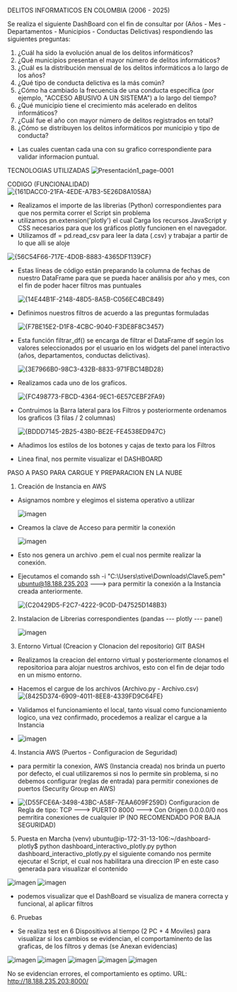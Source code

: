 DELITOS INFORMATICOS EN COLOMBIA (2006 - 2025)


Se realiza el siguiente DashBoard con el fin de consultar por (Años - Mes - Departamentos - Municipios - Conductas Delictivas) respondiendo las siguientes preguntas: 

1. ¿Cuál ha sido la evolución anual de los delitos informáticos?
2. ¿Qué municipios presentan el mayor número de delitos informáticos?
3. ¿Cuál es la distribución mensual de los delitos informáticos a lo largo de los años?
4. ¿Qué tipo de conducta delictiva es la más común?
5. ¿Cómo ha cambiado la frecuencia de una conducta específica (por ejemplo, "ACCESO ABUSIVO A UN SISTEMA") a lo largo del tiempo?
6. ¿Qué municipio tiene el crecimiento más acelerado en delitos informáticos?
7. ¿Cuál fue el año con mayor número de delitos registrados en total?
8. ¿Cómo se distribuyen los delitos informáticos por municipio y tipo de conducta?

- Las cuales cuentan cada una con su grafico correspondiente para validar informacion puntual.

TECNOLOGIAS UTILIZADAS
![Presentación1_page-0001](https://github.com/user-attachments/assets/1dda18cd-12c0-4d6a-bab5-4bbae8eb261e)

CODIGO (FUNCIONALIDAD)
![{161DACC0-21FA-4EDE-A7B3-5E26D8A1058A}](https://github.com/user-attachments/assets/508d5921-ae68-4420-a8cc-db660d92d6c3)
- Realizamos el importe de las librerias (Python) correspondientes para que nos permita correr el Script sin problema
- utilizamos pn.extension('plotly') el cual Carga los recursos JavaScript y CSS necesarios para que los gráficos plotly funcionen en el navegador.
- Utilizamos df = pd.read_csv para leer la data (.csv) y trabajar a partir de lo que alli se aloje

![{56C54F66-717E-4D0B-8883-4365DF1139CF}](https://github.com/user-attachments/assets/bbfad355-e7dd-4ee9-bb68-9cda9272935a)
- Estas líneas de código están preparando la columna de fechas de nuestro DataFrame para que se pueda hacer análisis por año y mes, con el fin de poder hacer filtros mas puntuales


  ![{14E44B1F-2148-48D5-8A5B-C056EC4BC849}](https://github.com/user-attachments/assets/baaac386-167a-454b-9633-ebe000b7fb58)
- Definimos nuestros filtros de acuerdo a las preguntas formuladas

  ![{F7BE15E2-D1F8-4CBC-9040-F3DE8F8C3457}](https://github.com/user-attachments/assets/63f52531-1608-4e91-b376-2e4e0a7b5f18)
- Esta función filtrar_df() se encarga de filtrar el DataFrame df según los valores seleccionados por el usuario en los widgets del panel interactivo (años, departamentos, conductas delictivas).

  ![{3E7966B0-98C3-432B-8833-971FBC14BD28}](https://github.com/user-attachments/assets/0578730d-3a6a-465e-afac-e8d60ffe7097)
- Realizamos cada uno de los graficos.

  ![{FC498773-FBCD-4364-9EC1-6E57CEBF2FA9}](https://github.com/user-attachments/assets/3001501f-26d5-45b1-ba65-fa590970b1b4)
- Contruimos la Barra lateral para los Filtros y posteriormente ordenamos los graficos (3 filas / 2 columnas)

  ![{BDDD7145-2B25-43B0-BE2E-FE4538ED947C}](https://github.com/user-attachments/assets/3a242840-5d0f-4b4d-8186-9abd145696e4)
- Añadimos los estilos de los botones y cajas de texto para los Filtros
- Linea final, nos permite visualizar el DASHBOARD

   

PASO A PASO PARA CARGUE Y PREPARACION EN LA NUBE
1.	Creación de Instancia en AWS
- Asignamos nombre y elegimos el sistema operativo a utilizar

  ![imagen](https://github.com/user-attachments/assets/be405f58-3270-4782-92e3-ab42d15e2a90)
- Creamos la clave de Acceso para permitir la conexión

  ![imagen](https://github.com/user-attachments/assets/95222e64-30ba-47fe-8ba5-c068ed9ab19d)

- Esto nos genera un archivo .pem el cual nos permite realizar la conexión.
- Ejecutamos el comando 
ssh -i "C:\Users\stive\Downloads\Clave5.pem" ubuntu@18.188.235.203 ---> para permitir la conexión a la Instancia creada anteriormente.

  ![{C20429D5-F2C7-4222-9C0D-D47525D148B3}](https://github.com/user-attachments/assets/b3b1e3ce-6f95-4bb9-9348-21b15347574c)
  
2. Instalacion de Librerias correspondientes (pandas --- plotly --- panel)

   ![imagen](https://github.com/user-attachments/assets/41e08a88-f9c9-4105-a532-b73497973a7c)

3. Entorno Virtual (Creacion y Clonacion del repositorio) GIT BASH
- Realizamos la creacion del entorno virtual y posteriormente clonamos el repositorioa para alojar nuestros archivos, esto con el fin de dejar todo en un mismo entorno.
- Hacemos el cargue de los archivos (Archivo.py - Archivo.csv)
   ![{8425D374-6909-4011-8EE8-4339FD9C64FE}](https://github.com/user-attachments/assets/1242dd06-84b5-4dae-8fed-77e34fdb88ad)

- Validamos el funcionamiento el local, tanto visual como funcionamiento logico, una vez confirmado, procedemos a realizar el cargue a la Instancia

- ![imagen](https://github.com/user-attachments/assets/bedfbdf8-712c-4ab3-84ca-b01942831153)


4. Instancia AWS (Puertos - Configuracion de Seguridad)
- para permitir la conexion, AWS (Instancia creada) nos brinda un puerto por defecto, el cual utilizaremos si nos lo permite sin problema, si no debemos configurar (reglas de entrada) para permitir
  conexiones de puertos (Security Group en AWS)

- ![{D55FCE6A-3498-43BC-A58F-7EAA609F259D}](https://github.com/user-attachments/assets/dffe0a5a-97f8-4639-b03f-d1b3af4f3551) Configuracion de Regla de tipo: TCP ---> PUERTO 8000 ---> Con Origen 0.0.0.0/0
  nos pemritira conexiones de cualquier IP (NO RECOMENDADO POR BAJA SEGURIDAD)

5. Puesta en Marcha (venv) ubuntu@ip-172-31-13-106:~/dashboard-plotly$ python dashboard_interactivo_plotly.py
  python dashboard_interactivo_plotly.py
el siguiente comando nos permite ejecutar el Script, el cual nos habilitara una direccion IP en este caso generada para visualizar el contenido

![imagen](https://github.com/user-attachments/assets/e6694e76-ed75-4eb2-bbaf-630c21306651)
![imagen](https://github.com/user-attachments/assets/6cd6c660-2d25-4a0d-9d1b-4537e9eb9cfe)

- podemos visualizar que el DashBoard se visualiza de manera correcta y funcional, al aplicar filtros

6. Pruebas
- Se realiza test en 6 Dispositivos al tiempo (2 PC + 4 Moviles) para visualizar si los cambios se evidencian, el comportaminento de las graficas, de los filtros y demas (se Anexan evidencias)

  
![imagen](https://github.com/user-attachments/assets/ef2d35a8-188e-4744-95f0-78a9d1da23ad)
![imagen](https://github.com/user-attachments/assets/d833baa3-2540-4b72-bf10-3414c0594a81)
![imagen](https://github.com/user-attachments/assets/38c8cff4-dae4-4a0f-abda-a89a7890051b)
![imagen](https://github.com/user-attachments/assets/b8e47d2c-0d05-4227-b80b-87931cf5c29d)
![imagen](https://github.com/user-attachments/assets/de1dab82-0758-4268-9f26-1304cae56222)

No se evidencian errores, el comportamiento es optimo. 
URL: http://18.188.235.203:8000/







 

  

  
